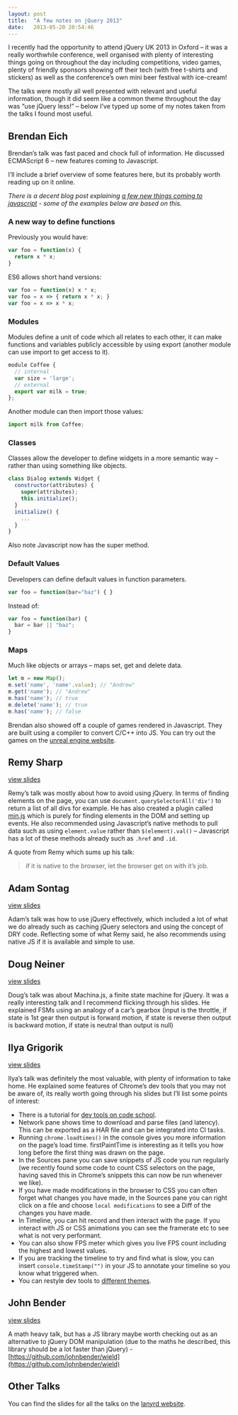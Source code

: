 ```yaml
---
layout: post
title:  "A few notes on jQuery 2013"
date:   2013-05-20 20:54:46
---
```


I recently had the opportunity to attend jQuery UK 2013 in Oxford – it was a really worthwhile conference, well organised with plenty of interesting things going on throughout the day including competitions, video games, plenty of friendly sponsors showing off their tech (with free t-shirts and stickers) as well as the conference’s own mini beer festival with ice-cream!

The talks were mostly all well presented with relevant and useful information, though it did seem like a common theme throughout the day was “use jQuery less!” – below I’ve typed up some of my notes taken from the talks I found most useful.

## Brendan Eich

Brendan’s talk was fast paced and chock full of information. He discussed ECMAScript 6 – new features coming to Javascript.

I’ll include a brief overview of some features here, but its probably worth reading up on it online.

*There is a decent blog post explaining [a few new things coming to javascript](http://addyosmani.com/blog/a-few-new-things-coming-to-javascript/) - some of the examples below are based on this.*

### A new way to define functions

Previously you would have:

```js
var foo = function(x) {
  return x * x;
}
```

ES6 allows short hand versions:

```js
var foo = function(x) x * x;
var foo = x => { return x * x; }
var foo = x => x * x;
```

### Modules

Modules define a unit of code which all relates to each other, it can make functions and variables publicly accessible by using export (another module can use import to get access to it).

```js
module Coffee {
  // internal
  var size = 'large';
  // external
  export var milk = true;
};
```

Another module can then import those values:

```js
import milk from Coffee;
```

### Classes

Classes allow the developer to define widgets in a more semantic way – rather than using something like objects.

```js
class Dialog extends Widget {
  constructor(attributes) {
    super(attributes);
    this.initialize();
  }
  initialize() {
    ...
  }
}
```

Also note Javascript now has the super method.

### Default Values

Developers can define default values in function parameters.

```js
var foo = function(bar="baz") { }
```

Instead of:

```js
var foo = function(bar) {
  bar = bar || "baz";
}
```

### Maps

Much like objects or arrays – maps set, get and delete data.

```js
let m = new Map();
m.set('name', 'name'.value); // "Andrew"
m.get('name'); // "Andrew"
m.has('name'); // true
m.delete('name'); // true
m.has('name'); // false
```

Brendan also showed off a couple of games rendered in Javascript. They are built using a compiler to convert C/C++ into JS. You can try out the games on the [unreal engine website](http://www.unrealengine.com/html5/).

## Remy Sharp

[view slides](https://speakerdeck.com/rem/i-know-jquery-now-what)

Remy’s talk was mostly about how to avoid using jQuery. In terms of finding elements on the page, you can use `document.querySelectorAll('div')` to return a list of all divs for example. He has also created a plugin called [min.js](https://github.com/remy/min.js) which is purely for finding elements in the DOM and setting up events. He also recommended using Javascript’s native methods to pull data such as using `element.value` rather than `$(element).val()` – Javascript has a lot of these methods already such as `.href` and `.id`.

A quote from Remy which sums up his talk:

> if it is native to the browser, let the browser get on with it’s job.

## Adam Sontag

[view slides](http://ajpiano.com/jquery-is-a-swiss-army-knife/#1)

Adam’s talk was how to use jQuery effectively, which included a lot of what we do already such as caching jQuery selectors and using the concept of DRY code. Reflecting some of what Remy said, he also recommends using native JS if it is available and simple to use.

## Doug Neiner

[view slides](http://code.dougneiner.com/presentations/machina/)

Doug’s talk was about Machina.js, a finite state machine for jQuery. It was a really interesting talk and I recommend flicking through his slides. He explained FSMs using an analogy of a car’s gearbox (input is the throttle, if state is 1st gear then output is forward motion, if state is reverse then output is backward motion, if state is neutral than output is null)

## Ilya Grigorik

[view slides](https://docs.google.com/presentation/d/1DNljLkRpe9LIDfcqcpHzdLvEOyuVH4d1y9dtAJBr1I8/preview#slide=id.p19)

Ilya’s talk was definitely the most valuable, with plenty of information to take home. He explained some features of Chrome’s dev tools that you may not be aware of, its really worth going through his slides but I’ll list some points of interest:

* There is a tutorial for [dev tools on code school](http://www.codeschool.com/courses/discover-devtools).
* Network pane shows time to download and parse files (and latency). This can be exported as a HAR file and can be integrated into CI tasks.
* Running `chrome.loadtimes()` in the console gives you more information on the page’s load time. firstPaintTime is interesting as it tells you how long before the first thing was drawn on the page.
* In the Sources pane you can save snippets of JS code you run regularly (we recently found some code to count CSS selectors on the page, having saved this in Chrome’s snippets this can now be run whenever we like).
* If you have made modifications in the browser to CSS you can often forget what changes you have made, in the Sources pane you can right click on a file and choose `local modifications` to see a Diff of the changes you have made.
* In Timeline, you can hit record and then interact with the page. If you interact with JS or CSS animations you can see the framerate etc to see what is not very performant.
* You can also show FPS meter which gives you live FPS count including the highest and lowest values.
* If you are tracking the timeline to try and find what is slow, you can insert `console.timeStamp("")` in your JS to annotate your timeline so you know what triggered when.
* You can restyle dev tools to [different themes](devthemez.com).

## John Bender

[view slides](http://johnbender.us/presentation-faster-js/#/)

A math heavy talk, but has a JS library maybe worth checking out as an alternative to jQuery DOM manipulation (due to the maths he described, this library should be a lot faster than jQuery) - [https://github.com/johnbender/wield](https://github.com/johnbender/wield)

## Other Talks

You can find the slides for all the talks on the [lanyrd website](http://lanyrd.com/2013/jquery-uk/coverage/?q=slides).
